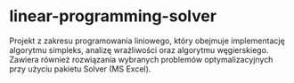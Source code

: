# linear-programming-solver
Projekt z zakresu programowania liniowego, który obejmuje implementację algorytmu simpleks, analizę wrażliwości oraz algorytmu węgierskiego. Zawiera również rozwiązania wybranych problemów optymalizacyjnych przy użyciu pakietu Solver (MS Excel).
